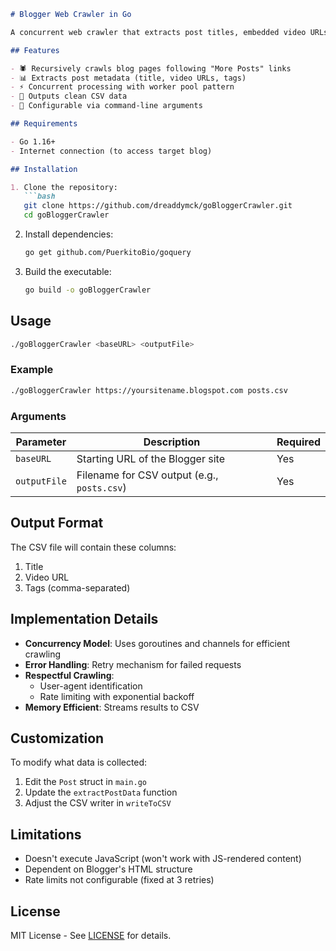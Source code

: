 ```markdown
# Blogger Web Crawler in Go

A concurrent web crawler that extracts post titles, embedded video URLs, and tags from Google Blogger sites, saving results to a CSV file.

## Features

- 🕷️ Recursively crawls blog pages following "More Posts" links
- 📊 Extracts post metadata (title, video URLs, tags)
- ⚡ Concurrent processing with worker pool pattern
- 📁 Outputs clean CSV data
- 🔧 Configurable via command-line arguments

## Requirements

- Go 1.16+
- Internet connection (to access target blog)

## Installation

1. Clone the repository:
   ```bash
   git clone https://github.com/dreaddymck/goBloggerCrawler.git
   cd goBloggerCrawler
   ```

2. Install dependencies:
   ```bash
   go get github.com/PuerkitoBio/goquery
   ```

3. Build the executable:
   ```bash
   go build -o goBloggerCrawler
   ```

## Usage

```bash
./goBloggerCrawler <baseURL> <outputFile>
```

### Example
```bash
./goBloggerCrawler https://yoursitename.blogspot.com posts.csv
```

### Arguments
| Parameter    | Description                          | Required |
|--------------|--------------------------------------|----------|
| `baseURL`    | Starting URL of the Blogger site     | Yes      |
| `outputFile` | Filename for CSV output (e.g., `posts.csv`) | Yes      |

## Output Format
The CSV file will contain these columns:
1. Title
2. Video URL
3. Tags (comma-separated)

## Implementation Details

- **Concurrency Model**: Uses goroutines and channels for efficient crawling
- **Error Handling**: Retry mechanism for failed requests
- **Respectful Crawling**:
  - User-agent identification
  - Rate limiting with exponential backoff
- **Memory Efficient**: Streams results to CSV

## Customization

To modify what data is collected:
1. Edit the `Post` struct in `main.go`
2. Update the `extractPostData` function
3. Adjust the CSV writer in `writeToCSV`

## Limitations

- Doesn't execute JavaScript (won't work with JS-rendered content)
- Dependent on Blogger's HTML structure
- Rate limits not configurable (fixed at 3 retries)

## License

MIT License - See [LICENSE](https://mit-license.org/) for details.
